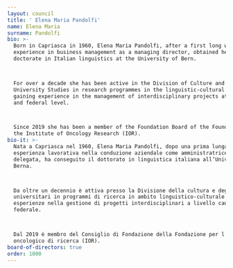 ```yaml
---
layout: council
title: ' Elena Maria Pandolfi'
name: Elena Maria
surname: Pandolfi
bio: >-
  Born in Capriasca in 1960, Elena Maria Pandolfi, after a first long working
  experience in business management as a managing director, obtained her
  doctorate in Italian linguistics at the University of Bern. 



  For over a decade she has been active in the Division of Culture and
  University Studies in research programmes in the linguistic-cultural field,
  gaining experience in the management of interdisciplinary projects at cantonal
  and federal level.



  Since 2019 she has been a member of the Foundation Board of the Foundation for
  the Institute of Oncology Research (IOR).
bio-it: >-
  Nata a Capriasca nel 1960, Elena Maria Pandolfi, dopo una prima lunga
  esperienza lavorativa nella conduzione aziendale come amministratrice
  delegata, ha conseguito il dottorato in linguistica italiana all’Università di
  Berna. 



  Da oltre un decennio è attiva presso la Divisione della cultura e degli studi
  universitari in programmi di ricerca in ambito linguistico-culturale maturando
  esperienze nella gestione di progetti interdisciplinari a livello cantonale e
  federale.



  Dal 2019 è membro del Consiglio di Fondazione della Fondazione per l'Istituto
  oncologico di ricerca (IOR).
board-of-directors: true
order: 1000
---
```


